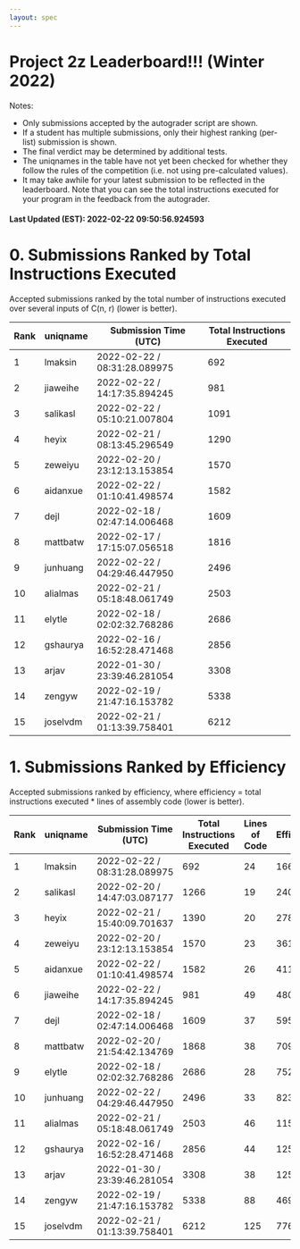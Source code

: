 ```yaml
---
layout: spec
---
```


Project 2z Leaderboard!!! (Winter 2022)
==============================
Notes:
- Only submissions accepted by the autograder script are shown.
- If a student has multiple submissions, only their highest ranking (per-list) submission is shown.
- The final verdict may be determined by additional tests.
- The uniqnames in the table have not yet been checked for whether they follow the rules of the competition (i.e. not using pre-calculated values).
- It may take awhile for your latest submission to be reflected in the leaderboard. Note that you can see the total instructions executed for your program in the feedback from the autograder.


#### Last Updated (EST): 2022-02-22 09:50:56.924593

# 0. Submissions Ranked by Total Instructions Executed
Accepted submissions ranked by the total number of instructions executed over several inputs of C(n, r) (lower is better).

| Rank  | uniqname | Submission Time (UTC) | Total Instructions Executed |
|---|---|---|---|
| 1 | lmaksin | 2022-02-22 / 08:31:28.089975 | 692 |
| 2 | jiaweihe | 2022-02-22 / 14:17:35.894245 | 981 |
| 3 | salikasl | 2022-02-22 / 05:10:21.007804 | 1091 |
| 4 | heyix | 2022-02-21 / 08:13:45.296549 | 1290 |
| 5 | zeweiyu | 2022-02-20 / 23:12:13.153854 | 1570 |
| 6 | aidanxue | 2022-02-22 / 01:10:41.498574 | 1582 |
| 7 | dejl | 2022-02-18 / 02:47:14.006468 | 1609 |
| 8 | mattbatw | 2022-02-17 / 17:15:07.056518 | 1816 |
| 9 | junhuang | 2022-02-22 / 04:29:46.447950 | 2496 |
| 10 | alialmas | 2022-02-21 / 05:18:48.061749 | 2503 |
| 11 | elytle | 2022-02-18 / 02:02:32.768286 | 2686 |
| 12 | gshaurya | 2022-02-16 / 16:52:28.471468 | 2856 |
| 13 | arjav | 2022-01-30 / 23:39:46.281054 | 3308 |
| 14 | zengyw | 2022-02-19 / 21:47:16.153782 | 5338 |
| 15 | joselvdm | 2022-02-21 / 01:13:39.758401 | 6212 |


# 1. Submissions Ranked by Efficiency
Accepted submissions ranked by efficiency, where efficiency = total instructions executed * lines of assembly code (lower is better).

| Rank  | uniqname | Submission Time (UTC) | Total Instructions Executed |Lines of Code | Efficiency |
|---|---|---|---|---|---|
| 1 | lmaksin | 2022-02-22 / 08:31:28.089975 | 692 | 24 | 16608 |
| 2 | salikasl | 2022-02-20 / 14:47:03.087177 | 1266 | 19 | 24054 |
| 3 | heyix | 2022-02-21 / 15:40:09.701637 | 1390 | 20 | 27800 |
| 4 | zeweiyu | 2022-02-20 / 23:12:13.153854 | 1570 | 23 | 36110 |
| 5 | aidanxue | 2022-02-22 / 01:10:41.498574 | 1582 | 26 | 41132 |
| 6 | jiaweihe | 2022-02-22 / 14:17:35.894245 | 981 | 49 | 48069 |
| 7 | dejl | 2022-02-18 / 02:47:14.006468 | 1609 | 37 | 59533 |
| 8 | mattbatw | 2022-02-20 / 21:54:42.134769 | 1868 | 38 | 70984 |
| 9 | elytle | 2022-02-18 / 02:02:32.768286 | 2686 | 28 | 75208 |
| 10 | junhuang | 2022-02-22 / 04:29:46.447950 | 2496 | 33 | 82368 |
| 11 | alialmas | 2022-02-21 / 05:18:48.061749 | 2503 | 46 | 115138 |
| 12 | gshaurya | 2022-02-16 / 16:52:28.471468 | 2856 | 44 | 125664 |
| 13 | arjav | 2022-01-30 / 23:39:46.281054 | 3308 | 38 | 125704 |
| 14 | zengyw | 2022-02-19 / 21:47:16.153782 | 5338 | 88 | 469744 |
| 15 | joselvdm | 2022-02-21 / 01:13:39.758401 | 6212 | 125 | 776500 |

